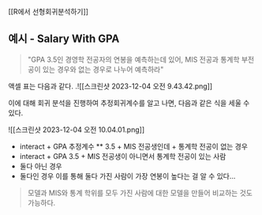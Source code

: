 
[[R에서 선형회귀분석하기]]

## 예시 - Salary With GPA

> "GPA 3.5인 경영학 전공자의 연봉을 예측하는데 있어, MIS 전공과 통계학 부전공이 있는 경우와 없는 경우로 나누어 예측하라"

액셀 표는 다음과 같다.
.![[스크린샷 2023-12-04 오전 9.43.42.png]]

이에 대해 회귀 분석을 진행하여 추정회귀계수를 알고 나면, 다음과 같은 식을 세울 수 있다.

![[스크린샷 2023-12-04 오전 10.04.01.png]]

- interact + GPA 추정계수 ** 3.5 + MIS 전공생인데 + 통계학 전공이 없는 경우
- interact + GPA 3.5 + MIS 전공생이 아니면서 통계학 전공이 있는 사람
- 둘다 아닌 경우
- 둘다인 경우
이를 통해 둘다 가진 사람이 가장 연봉이 높다는 걸 알 수 있다...


> 모델과 MIS와 통계 학위를 모두 가진 사람에 대한 모델을 만들어 비교하는 것도 가능하다.








